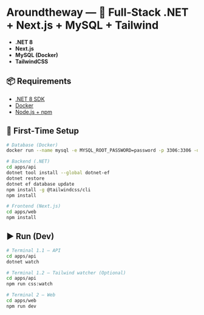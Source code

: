 # Aroundtheway — 🚀 Full‑Stack .NET + Next.js + MySQL + Tailwind

- **.NET 8**
- **Next.js**
- **MySQL (Docker)**
- **TailwindCSS**

## 📦 Requirements

- [.NET 8 SDK](https://dotnet.microsoft.com/download/dotnet/8.0)
- [Docker](https://docs.docker.com/get-docker/)
- [Node.js + npm](https://nodejs.org/)

## 🚀 First‑Time Setup

```bash
# Database (Docker)
docker run --name mysql -e MYSQL_ROOT_PASSWORD=password -p 3306:3306 -d mysql:8.0

# Backend (.NET)
cd apps/api
dotnet tool install --global dotnet-ef
dotnet restore
dotnet ef database update
npm install -g @tailwindcss/cli
npm install

# Frontend (Next.js)
cd apps/web
npm install
```

## ▶️ Run (Dev)

```bash
# Terminal 1.1 — API
cd apps/api
dotnet watch

# Terminal 1.2 — Tailwind watcher (Optional)
cd apps/api
npm run css:watch

# Terminal 2 — Web
cd apps/web
npm run dev
```
